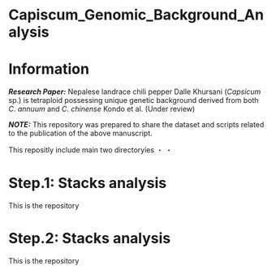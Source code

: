# Capiscum_Genomic_Background_Analysis
# Information

***Research Paper:*** Nepalese landrace chili pepper Dalle Khursani (*Capsicum* sp.) is tetraploid possessing unique genetic background derived from both *C*. *annuum* and *C*. *chinense*
                      Kondo et al. (Under review) 

***NOTE:*** This repository was prepared to share the dataset and scripts related to the publication of the above manuscript. 

 This repositly include main two directoryies
・
・

# Step.1: Stacks analysis
This is the repository 

# Step.2: Stacks analysis
This is the repository 

